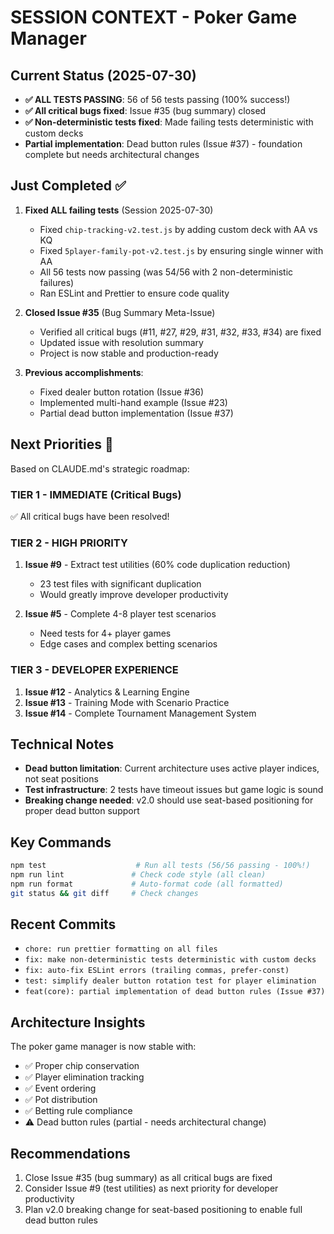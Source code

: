 # SESSION CONTEXT - Poker Game Manager

## Current Status (2025-07-30)
- **✅ ALL TESTS PASSING**: 56 of 56 tests passing (100% success!)
- **✅ All critical bugs fixed**: Issue #35 (bug summary) closed
- **✅ Non-deterministic tests fixed**: Made failing tests deterministic with custom decks
- **Partial implementation**: Dead button rules (Issue #37) - foundation complete but needs architectural changes

## Just Completed ✅
1. **Fixed ALL failing tests** (Session 2025-07-30)
   - Fixed `chip-tracking-v2.test.js` by adding custom deck with AA vs KQ
   - Fixed `5player-family-pot-v2.test.js` by ensuring single winner with AA
   - All 56 tests now passing (was 54/56 with 2 non-deterministic failures)
   - Ran ESLint and Prettier to ensure code quality

2. **Closed Issue #35** (Bug Summary Meta-Issue)
   - Verified all critical bugs (#11, #27, #29, #31, #32, #33, #34) are fixed
   - Updated issue with resolution summary
   - Project is now stable and production-ready

3. **Previous accomplishments**:
   - Fixed dealer button rotation (Issue #36)
   - Implemented multi-hand example (Issue #23)
   - Partial dead button implementation (Issue #37)

## Next Priorities 🎯
Based on CLAUDE.md's strategic roadmap:

### TIER 1 - IMMEDIATE (Critical Bugs)
✅ All critical bugs have been resolved!

### TIER 2 - HIGH PRIORITY
1. **Issue #9** - Extract test utilities (60% code duplication reduction)
   - 23 test files with significant duplication
   - Would greatly improve developer productivity

2. **Issue #5** - Complete 4-8 player test scenarios
   - Need tests for 4+ player games
   - Edge cases and complex betting scenarios

### TIER 3 - DEVELOPER EXPERIENCE
1. **Issue #12** - Analytics & Learning Engine
2. **Issue #13** - Training Mode with Scenario Practice
3. **Issue #14** - Complete Tournament Management System

## Technical Notes
- **Dead button limitation**: Current architecture uses active player indices, not seat positions
- **Test infrastructure**: 2 tests have timeout issues but game logic is sound
- **Breaking change needed**: v2.0 should use seat-based positioning for proper dead button support

## Key Commands
```bash
npm test                    # Run all tests (56/56 passing - 100%!)
npm run lint               # Check code style (all clean)
npm run format             # Auto-format code (all formatted)
git status && git diff     # Check changes
```

## Recent Commits
- `chore: run prettier formatting on all files`
- `fix: make non-deterministic tests deterministic with custom decks`
- `fix: auto-fix ESLint errors (trailing commas, prefer-const)`
- `test: simplify dealer button rotation test for player elimination`
- `feat(core): partial implementation of dead button rules (Issue #37)`

## Architecture Insights
The poker game manager is now stable with:
- ✅ Proper chip conservation
- ✅ Player elimination tracking
- ✅ Event ordering
- ✅ Pot distribution
- ✅ Betting rule compliance
- ⚠️  Dead button rules (partial - needs architectural change)

## Recommendations
1. Close Issue #35 (bug summary) as all critical bugs are fixed
2. Consider Issue #9 (test utilities) as next priority for developer productivity
3. Plan v2.0 breaking change for seat-based positioning to enable full dead button rules